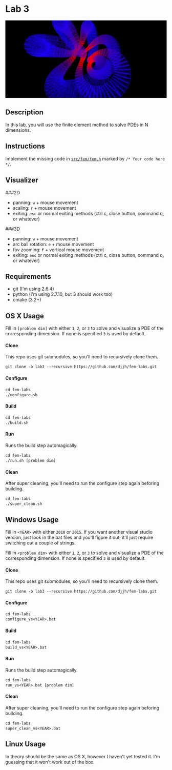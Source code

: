 # Lab 3

![](hose.png)

## Description

In this lab, you will use the finite element method to solve PDEs in N dimensions.

[//]: # (Need to be more specific about the types of problems and finite element formulations)

## Instructions

Implement the missing code in [`src/fem/fem.h`](src/fem/fem.h) marked by `/* Your code here */`.

## Visualizer

###2D

* panning: `w` + mouse movement
* scaling: `r` + mouse movement
* exiting: `esc` or normal exiting methods (ctrl c, close button, command q, or whatever)

###3D
* panning: `w` + mouse movement
* arc ball rotation: `e` + mouse movement
* fov zooming: `f` + vertical mouse movement
* exiting: `esc` or normal exiting methods (ctrl c, close button, command q, or whatever)

## Requirements
* git (I'm using 2.6.4)
* python (I'm using 2.7.10, but 3 should work too)
* cmake (3.2+)


## OS X Usage

Fill in `[problem dim]` with either `1`, `2`, or `3` to solve and visualize a PDE of the
corresponding dimension. If none is specified `3` is used by default.

#### Clone
This repo uses git submodules, so you'll need to recursively clone them.
```shell
git clone -b lab3 --recursive https://github.com/djjh/fem-labs.git
```

#### Configure
```shell
cd fem-labs
./configure.sh
```

#### Build
```shell
cd fem-labs
./build.sh
```

#### Run
Runs the build step automagically.
```shell
cd fem-labs
./run.sh [problem dim]
```

#### Clean
After super cleaning, you'll need to run the configure step again beforing building.
```shell
cd fem-labs
./super_clean.sh
```


## Windows Usage

Fill in `<YEAR>` with either `2010` or `2015`. If you want another visual studio version, just look in the bat files and you'll figure it out; it'll just require switching out a couple of strings.

Fill in `<problem dim>` with either `1`, `2`, or `3` to solve and visualize a PDE of the
corresponding dimension. If none is specified `3` is used by default.

#### Clone
This repo uses git submodules, so you'll need to recursively clone them.
```shell
git clone -b lab3 --recursive https://github.com/djjh/fem-labs.git
```

#### Configure
```shell
cd fem-labs
configure_vs<YEAR>.bat
```

#### Build
```shell
cd fem-labs
build_vs<YEAR>.bat
```

#### Run
Runs the build step automagically.
```shell
cd fem-labs
run_vs<YEAR>.bat [problem dim]
```

#### Clean
After super cleaning, you'll need to run the configure step again beforing building.
```shell
cd fem-labs
super_clean_vs<YEAR>.bat
```

## Linux Usage
In theory should be the same as OS X, however I haven't yet tested it. I'm guessing that it won't work out of the box.
